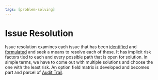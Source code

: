 ```yaml
---
tags: [problem-solving]
---
```


# Issue Resolution

Issue resolution examines each issue that has been [identified](202305011153.md)
and [formulated](202305011157.md) and seek a means to resolve each of these. It
has implicit risk factors tied to each and every possible path that is open for
solution. In simple terms, we have to come out with multiple solutions and
choose the one with the least risk. An option field matrix is developed and
becomes part and parcel of [Audit Trail](202304302032.md).
